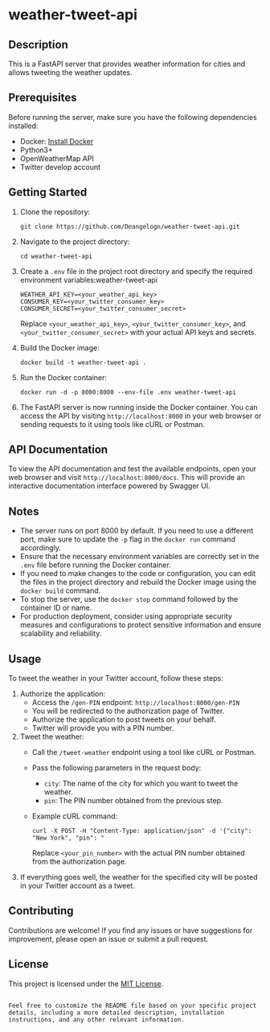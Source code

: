# weather-tweet-api

## Description

This is a FastAPI server that provides weather information for cities and allows tweeting the weather updates.

## Prerequisites

Before running the server, make sure you have the following dependencies installed:

- Docker: [Install Docker](https://docs.docker.com/get-docker/)
- Python3+
- OpenWeatherMap API
- Twitter develop account

## Getting Started

1. Clone the repository:

   ```shell
   git clone https://github.com/Deangelogn/weather-tweet-api.git
   ```
2. Navigate to the project directory:

   ```shell
   cd weather-tweet-api
   ```
3. Create a `.env` file in the project root directory and specify the required environment variables:weather-tweet-api

   ```
   WEATHER_API_KEY=<your_weather_api_key>
   CONSUMER_KEY=<your_twitter_consumer_key>
   CONSUMER_SECRET=<your_twitter_consumer_secret>
   ```

   Replace `<your_weather_api_key>`, `<your_twitter_consumer_key>`, and `<your_twitter_consumer_secret>` with your actual API keys and secrets.
4. Build the Docker image:

   ```shell
   docker build -t weather-tweet-api .
   ```
5. Run the Docker container:

   ```shell
   docker run -d -p 8000:8000 --env-file .env weather-tweet-api
   ```
6. The FastAPI server is now running inside the Docker container. You can access the API by visiting `http://localhost:8000` in your web browser or sending requests to it using tools like cURL or Postman.

## API Documentation

To view the API documentation and test the available endpoints, open your web browser and visit `http://localhost:8000/docs`. This will provide an interactive documentation interface powered by Swagger UI.

## Notes

- The server runs on port 8000 by default. If you need to use a different port, make sure to update the `-p` flag in the `docker run` command accordingly.
- Ensure that the necessary environment variables are correctly set in the `.env` file before running the Docker container.
- If you need to make changes to the code or configuration, you can edit the files in the project directory and rebuild the Docker image using the `docker build` command.
- To stop the server, use the `docker stop` command followed by the container ID or name.
- For production deployment, consider using appropriate security measures and configurations to protect sensitive information and ensure scalability and reliability.

## Usage

To tweet the weather in your Twitter account, follow these steps:

1. Authorize the application:
   * Access the `/gen-PIN` endpoint: `http://localhost:8000/gen-PIN`
   * You will be redirected to the authorization page of Twitter.
   * Authorize the application to post tweets on your behalf.
   * Twitter will provide you with a PIN number.
2. Tweet the weather:
   * Call the `/tweet-weather` endpoint using a tool like cURL or Postman.
   * Pass the following parameters in the request body:

     * `city`: The name of the city for which you want to tweet the weather.
     * `pin`: The PIN number obtained from the previous step.
   * Example cURL command:

     ```shell
     curl -X POST -H "Content-Type: application/json" -d '{"city": "New York", "pin": "
     ```

     Replace `<your_pin_number>` with the actual PIN number obtained from the authorization page.
3. If everything goes well, the weather for the specified city will be posted in your Twitter account as a tweet.

## Contributing

Contributions are welcome! If you find any issues or have suggestions for improvement, please open an issue or submit a pull request.

## License

This project is licensed under the [MIT License](LICENSE).

```

Feel free to customize the README file based on your specific project details, including a more detailed description, installation instructions, and any other relevant information.
```
